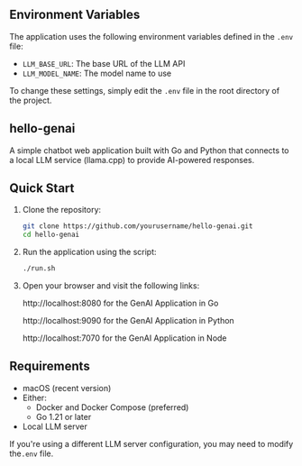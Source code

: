 ## Environment Variables

The application uses the following environment variables defined in the `.env` file:

- `LLM_BASE_URL`: The base URL of the LLM API
- `LLM_MODEL_NAME`: The model name to use

To change these settings, simply edit the `.env` file in the root directory of the project.

## hello-genai

A simple chatbot web application built with Go and Python that connects to a local LLM service (llama.cpp) to provide AI-powered responses.

## Quick Start

1. Clone the repository:
   ```bash
   git clone https://github.com/yourusername/hello-genai.git
   cd hello-genai
   ```

2. Run the application using the script:
   ```bash
   ./run.sh
   ```

3. Open your browser and visit the following links:

   http://localhost:8080 for the GenAI Application in Go

   http://localhost:9090 for the GenAI Application in Python

   http://localhost:7070 for the GenAI Application in Node

## Requirements

- macOS (recent version)
- Either:
  - Docker and Docker Compose (preferred)
  - Go 1.21 or later
- Local LLM server

If you're using a different LLM server configuration, you may need to modify the`.env` file.
